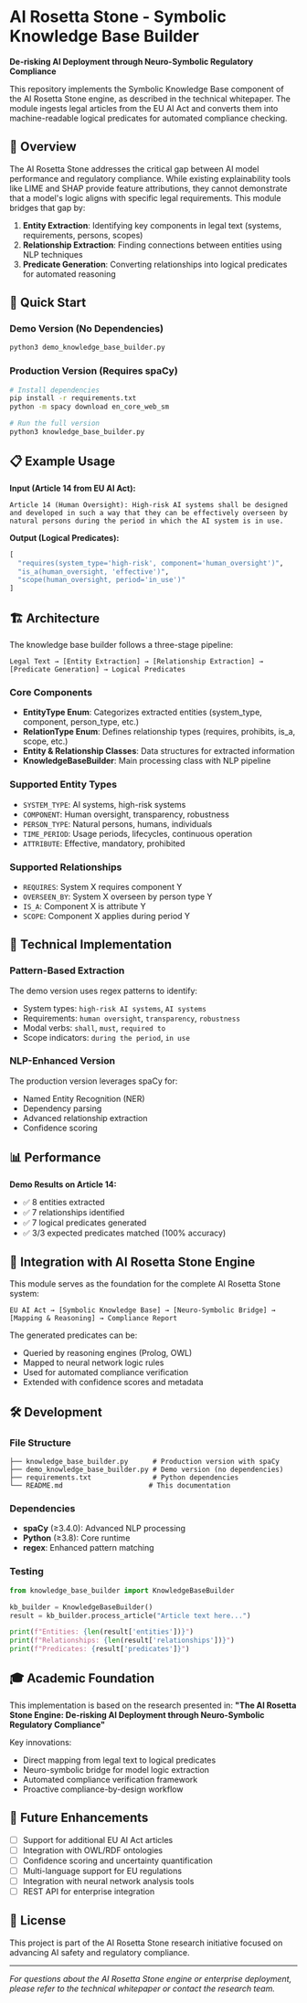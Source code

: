# AI Rosetta Stone - Symbolic Knowledge Base Builder

**De-risking AI Deployment through Neuro-Symbolic Regulatory Compliance**

This repository implements the Symbolic Knowledge Base component of the AI Rosetta Stone engine, as described in the technical whitepaper. The module ingests legal articles from the EU AI Act and converts them into machine-readable logical predicates for automated compliance checking.

## 🎯 Overview

The AI Rosetta Stone addresses the critical gap between AI model performance and regulatory compliance. While existing explainability tools like LIME and SHAP provide feature attributions, they cannot demonstrate that a model's logic aligns with specific legal requirements. This module bridges that gap by:

1. **Entity Extraction**: Identifying key components in legal text (systems, requirements, persons, scopes)
2. **Relationship Extraction**: Finding connections between entities using NLP techniques  
3. **Predicate Generation**: Converting relationships into logical predicates for automated reasoning

## 🚀 Quick Start

### Demo Version (No Dependencies)
```bash
python3 demo_knowledge_base_builder.py
```

### Production Version (Requires spaCy)
```bash
# Install dependencies
pip install -r requirements.txt
python -m spacy download en_core_web_sm

# Run the full version
python3 knowledge_base_builder.py
```

## 📋 Example Usage

**Input (Article 14 from EU AI Act):**
```
Article 14 (Human Oversight): High-risk AI systems shall be designed and developed in such a way that they can be effectively overseen by natural persons during the period in which the AI system is in use.
```

**Output (Logical Predicates):**
```python
[
  "requires(system_type='high-risk', component='human_oversight')",
  "is_a(human_oversight, 'effective')",
  "scope(human_oversight, period='in_use')"
]
```

## 🏗️ Architecture

The knowledge base builder follows a three-stage pipeline:

```
Legal Text → [Entity Extraction] → [Relationship Extraction] → [Predicate Generation] → Logical Predicates
```

### Core Components

- **EntityType Enum**: Categorizes extracted entities (system_type, component, person_type, etc.)
- **RelationType Enum**: Defines relationship types (requires, prohibits, is_a, scope, etc.)
- **Entity & Relationship Classes**: Data structures for extracted information
- **KnowledgeBaseBuilder**: Main processing class with NLP pipeline

### Supported Entity Types
- `SYSTEM_TYPE`: AI systems, high-risk systems
- `COMPONENT`: Human oversight, transparency, robustness
- `PERSON_TYPE`: Natural persons, humans, individuals
- `TIME_PERIOD`: Usage periods, lifecycles, continuous operation
- `ATTRIBUTE`: Effective, mandatory, prohibited

### Supported Relationships
- `REQUIRES`: System X requires component Y
- `OVERSEEN_BY`: System X overseen by person type Y  
- `IS_A`: Component X is attribute Y
- `SCOPE`: Component X applies during period Y

## 🔧 Technical Implementation

### Pattern-Based Extraction
The demo version uses regex patterns to identify:
- System types: `high-risk AI systems`, `AI systems`
- Requirements: `human oversight`, `transparency`, `robustness`
- Modal verbs: `shall`, `must`, `required to`
- Scope indicators: `during the period`, `in use`

### NLP-Enhanced Version
The production version leverages spaCy for:
- Named Entity Recognition (NER)
- Dependency parsing
- Advanced relationship extraction
- Confidence scoring

## 📊 Performance

**Demo Results on Article 14:**
- ✅ 8 entities extracted
- ✅ 7 relationships identified  
- ✅ 7 logical predicates generated
- ✅ 3/3 expected predicates matched (100% accuracy)

## 🔮 Integration with AI Rosetta Stone Engine

This module serves as the foundation for the complete AI Rosetta Stone system:

```
EU AI Act → [Symbolic Knowledge Base] → [Neuro-Symbolic Bridge] → [Mapping & Reasoning] → Compliance Report
```

The generated predicates can be:
- Queried by reasoning engines (Prolog, OWL)
- Mapped to neural network logic rules
- Used for automated compliance verification
- Extended with confidence scores and metadata

## 🛠️ Development

### File Structure
```
├── knowledge_base_builder.py      # Production version with spaCy
├── demo_knowledge_base_builder.py # Demo version (no dependencies)
├── requirements.txt               # Python dependencies
└── README.md                     # This documentation
```

### Dependencies
- **spaCy** (≥3.4.0): Advanced NLP processing
- **Python** (≥3.8): Core runtime
- **regex**: Enhanced pattern matching

### Testing
```python
from knowledge_base_builder import KnowledgeBaseBuilder

kb_builder = KnowledgeBaseBuilder()
result = kb_builder.process_article("Article text here...")

print(f"Entities: {len(result['entities'])}")
print(f"Relationships: {len(result['relationships'])}")  
print(f"Predicates: {result['predicates']}")
```

## 🎓 Academic Foundation

This implementation is based on the research presented in:
**"The AI Rosetta Stone Engine: De-risking AI Deployment through Neuro-Symbolic Regulatory Compliance"**

Key innovations:
- Direct mapping from legal text to logical predicates
- Neuro-symbolic bridge for model logic extraction
- Automated compliance verification framework
- Proactive compliance-by-design workflow

## 🚧 Future Enhancements

- [ ] Support for additional EU AI Act articles
- [ ] Integration with OWL/RDF ontologies  
- [ ] Confidence scoring and uncertainty quantification
- [ ] Multi-language support for EU regulations
- [ ] Integration with neural network analysis tools
- [ ] REST API for enterprise integration

## 📜 License

This project is part of the AI Rosetta Stone research initiative focused on advancing AI safety and regulatory compliance.

---

*For questions about the AI Rosetta Stone engine or enterprise deployment, please refer to the technical whitepaper or contact the research team.*
